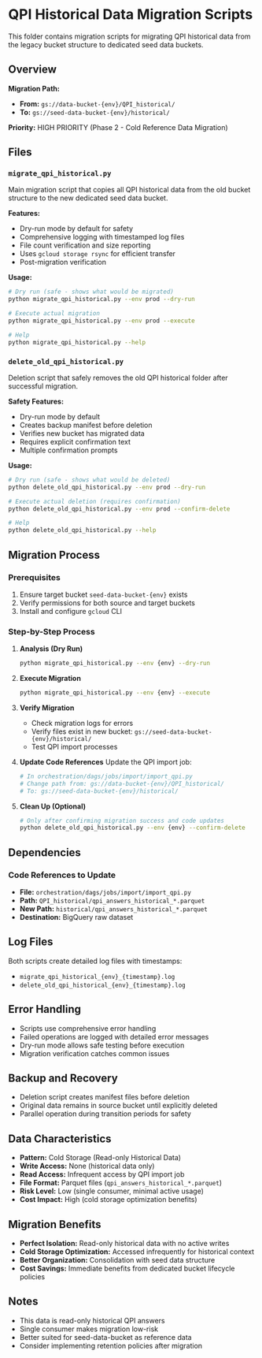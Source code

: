 # QPI Historical Data Migration Scripts

This folder contains migration scripts for migrating QPI historical data from the legacy bucket structure to dedicated seed data buckets.

## Overview

**Migration Path:**
- **From:** `gs://data-bucket-{env}/QPI_historical/`
- **To:** `gs://seed-data-bucket-{env}/historical/`

**Priority:** HIGH PRIORITY (Phase 2 - Cold Reference Data Migration)

## Files

### `migrate_qpi_historical.py`
Main migration script that copies all QPI historical data from the old bucket structure to the new dedicated seed data bucket.

**Features:**
- Dry-run mode by default for safety
- Comprehensive logging with timestamped log files
- File count verification and size reporting
- Uses `gcloud storage rsync` for efficient transfer
- Post-migration verification

**Usage:**
```bash
# Dry run (safe - shows what would be migrated)
python migrate_qpi_historical.py --env prod --dry-run

# Execute actual migration
python migrate_qpi_historical.py --env prod --execute

# Help
python migrate_qpi_historical.py --help
```

### `delete_old_qpi_historical.py`
Deletion script that safely removes the old QPI historical folder after successful migration.

**Safety Features:**
- Dry-run mode by default
- Creates backup manifest before deletion
- Verifies new bucket has migrated data
- Requires explicit confirmation text
- Multiple confirmation prompts

**Usage:**
```bash
# Dry run (safe - shows what would be deleted)
python delete_old_qpi_historical.py --env prod --dry-run

# Execute actual deletion (requires confirmation)
python delete_old_qpi_historical.py --env prod --confirm-delete

# Help
python delete_old_qpi_historical.py --help
```

## Migration Process

### Prerequisites
1. Ensure target bucket `seed-data-bucket-{env}` exists
2. Verify permissions for both source and target buckets
3. Install and configure `gcloud` CLI

### Step-by-Step Process

1. **Analysis (Dry Run)**
   ```bash
   python migrate_qpi_historical.py --env {env} --dry-run
   ```

2. **Execute Migration**
   ```bash
   python migrate_qpi_historical.py --env {env} --execute
   ```

3. **Verify Migration**
   - Check migration logs for errors
   - Verify files exist in new bucket: `gs://seed-data-bucket-{env}/historical/`
   - Test QPI import processes

4. **Update Code References**
   Update the QPI import job:
   ```python
   # In orchestration/dags/jobs/import/import_qpi.py
   # Change path from: gs://data-bucket-{env}/QPI_historical/
   # To: gs://seed-data-bucket-{env}/historical/
   ```

5. **Clean Up (Optional)**
   ```bash
   # Only after confirming migration success and code updates
   python delete_old_qpi_historical.py --env {env} --confirm-delete
   ```

## Dependencies

### Code References to Update
- **File:** `orchestration/dags/jobs/import/import_qpi.py`
- **Path:** `QPI_historical/qpi_answers_historical_*.parquet`
- **New Path:** `historical/qpi_answers_historical_*.parquet`
- **Destination:** BigQuery raw dataset

## Log Files

Both scripts create detailed log files with timestamps:
- `migrate_qpi_historical_{env}_{timestamp}.log`
- `delete_old_qpi_historical_{env}_{timestamp}.log`

## Error Handling

- Scripts use comprehensive error handling
- Failed operations are logged with detailed error messages
- Dry-run mode allows safe testing before execution
- Migration verification catches common issues

## Backup and Recovery

- Deletion script creates manifest files before deletion
- Original data remains in source bucket until explicitly deleted
- Parallel operation during transition periods for safety

## Data Characteristics

- **Pattern:** Cold Storage (Read-only Historical Data)
- **Write Access:** None (historical data only)
- **Read Access:** Infrequent access by QPI import job
- **File Format:** Parquet files (`qpi_answers_historical_*.parquet`)
- **Risk Level:** Low (single consumer, minimal active usage)
- **Cost Impact:** High (cold storage optimization benefits)

## Migration Benefits

- **Perfect Isolation:** Read-only historical data with no active writes
- **Cold Storage Optimization:** Accessed infrequently for historical context
- **Better Organization:** Consolidation with seed data structure
- **Cost Savings:** Immediate benefits from dedicated bucket lifecycle policies

## Notes

- This data is read-only historical QPI answers
- Single consumer makes migration low-risk
- Better suited for seed-data-bucket as reference data
- Consider implementing retention policies after migration
